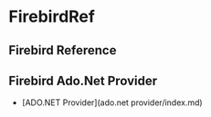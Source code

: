 # FirebirdRef

## Firebird Reference

## Firebird Ado.Net Provider 

* [ADO.NET Provider](ado.net provider/index.md)
